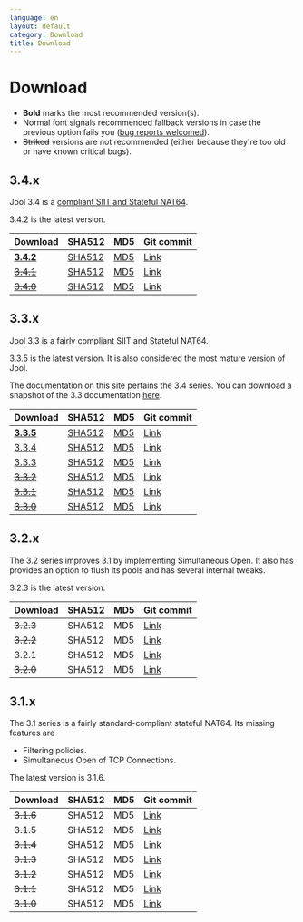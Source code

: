 ```yaml
---
language: en
layout: default
category: Download
title: Download
---
```


# Download

<!--
	BTW: These links are absolute because we don't version track the files.
	If they were relative, they would break when the documentation is
	generated manually.
-->

- **Bold** marks the most recommended version(s).
- Normal font signals recommended fallback versions in case the previous option fails you ([bug reports welcomed](https://github.com/NICMx/NAT64/issues)).
- <del>Striked</del> versions are not recommended (either because they're too old or have known critical bugs).

## 3.4.x

Jool 3.4 is a [compliant SIIT and Stateful NAT64](intro-jool.html#compliance).

3.4.2 is the latest version.

| Download | SHA512 | MD5| Git commit |
|----------|--------|----|------------|
| **[3.4.2](../download/Jool-3.4.2.zip)** | [SHA512](../download/Jool-3.4.2.sha) | [MD5](../download/Jool-3.4.2.md5) | <a href="https://github.com/NICMx/NAT64/tree/v3.4.2" target="_blank">Link</a> |
| <del>[3.4.1](../download/Jool-3.4.1.zip)</del> | [SHA512](../download/Jool-3.4.1.sha) | [MD5](../download/Jool-3.4.1.md5) | <a href="https://github.com/NICMx/NAT64/tree/v3.4.1" target="_blank">Link</a> |
| <del>[3.4.0](../download/Jool-3.4.0.zip)</del> | [SHA512](../download/Jool-3.4.0.sha) | [MD5](../download/Jool-3.4.0.md5) | <a href="https://github.com/NICMx/NAT64/tree/v3.4.0" target="_blank">Link</a> |

## 3.3.x

Jool 3.3 is a fairly compliant SIIT and Stateful NAT64.

3.3.5 is the latest version. It is also considered the most mature version of Jool.

The documentation on this site pertains the 3.4 series. You can download a snapshot of the 3.3 documentation [here](../download/Jool-3.3-doc.zip).

| Download | SHA512 | MD5| Git commit |
|----------|--------|----|------------|
| **[3.3.5](../download/Jool-3.3.5.zip)** | [SHA512](../download/Jool-3.3.5.sha) | [MD5](../download/Jool-3.3.5.md5) | <a href="https://github.com/NICMx/NAT64/tree/v3.3.5" target="_blank">Link</a> |
| [3.3.4](../download/Jool-3.3.4.zip) | [SHA512](../download/Jool-3.3.4.sha) | [MD5](../download/Jool-3.3.4.md5) | <a href="https://github.com/NICMx/NAT64/tree/v3.3.4" target="_blank">Link</a> |
| [3.3.3](../download/Jool-3.3.3.zip) | [SHA512](../download/Jool-3.3.3.sha) | [MD5](../download/Jool-3.3.3.md5) | <a href="https://github.com/NICMx/NAT64/tree/v3.3.3" target="_blank">Link</a> |
| <del>[3.3.2](../download/Jool-3.3.2.zip)</del> | [SHA512](../download/Jool-3.3.2.sha) | [MD5](../download/Jool-3.3.2.md5) | <a href="https://github.com/NICMx/NAT64/tree/v3.3.2" target="_blank">Link</a> |
| <del>[3.3.1](../download/Jool-3.3.1.zip)</del> | [SHA512](../download/Jool-3.3.1.sha) | [MD5](../download/Jool-3.3.1.md5) | <a href="https://github.com/NICMx/NAT64/tree/v3.3.1" target="_blank">Link</a> |
| <del>[3.3.0](../download/Jool-3.3.0.zip)</del> | [SHA512](../download/Jool-3.3.0.sha) | [MD5](../download/Jool-3.3.0.md5) | <a href="https://github.com/NICMx/NAT64/tree/v3.3.0" target="_blank">Link</a> |

## 3.2.x

The 3.2 series improves 3.1 by implementing Simultaneous Open. It also has provides an option to flush its pools and has several internal tweaks.

3.2.3 is the latest version.

| Download | SHA512 | MD5| Git commit |
|----------|--------|----|------------|
| <del>3.2.3</del> | SHA512 | MD5 | <a href="https://github.com/NICMx/NAT64/tree/v3.2.3" target="_blank">Link</a> |
| <del>3.2.2</del> | SHA512 | MD5 | <a href="https://github.com/NICMx/NAT64/tree/v3.2.2" target="_blank">Link</a> |
| <del>3.2.1</del> | SHA512 | MD5 | <a href="https://github.com/NICMx/NAT64/tree/v3.2.1" target="_blank">Link</a> |
| <del>3.2.0</del> | SHA512 | MD5 | <a href="https://github.com/NICMx/NAT64/tree/v3.2.0" target="_blank">Link</a> |

## 3.1.x

The 3.1 series is a fairly standard-compliant stateful NAT64. Its missing features are

- Filtering policies.
- Simultaneous Open of TCP Connections.

The latest version is 3.1.6.

| Download | SHA512 | MD5| Git commit |
|----------|--------|----|------------|
| <del>3.1.6</del> | SHA512 | MD5 | <a href="https://github.com/NICMx/NAT64/tree/v3.1.6" target="_blank">Link</a> |
| <del>3.1.5</del> | SHA512 | MD5 | <a href="https://github.com/NICMx/NAT64/tree/v3.1.5" target="_blank">Link</a> |
| <del>3.1.4</del> | SHA512 | MD5 | <a href="https://github.com/NICMx/NAT64/tree/v3.1.4" target="_blank">Link</a> |
| <del>3.1.3</del> | SHA512 | MD5 | <a href="https://github.com/NICMx/NAT64/tree/v3.1.3" target="_blank">Link</a> |
| <del>3.1.2</del> | SHA512 | MD5 | <a href="https://github.com/NICMx/NAT64/tree/v3.1.2" target="_blank">Link</a> |
| <del>3.1.1</del> | SHA512 | MD5 | <a href="https://github.com/NICMx/NAT64/tree/v3.1.1" target="_blank">Link</a> |
| <del>3.1.0</del> | SHA512 | MD5 | <a href="https://github.com/NICMx/NAT64/tree/v3.1.0" target="_blank">Link</a> |

